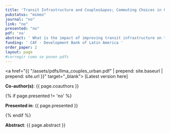 ```yaml
---
title: 'Transit Infrastructure and Couples&apos; Commuting Choices in General Equilibrium'
pubstatus: "mimeo"
journal: "no"
link: "no"
presented: "no"
pdf: 'no'
abstract: ' What is the impact of improving transit infrastructure on the gender earnings gap? How family structure matters to understand the impact of new transit infrastructure? Recent models on spatial economics hinge on the assumption that households are comprised of a single type of person making commuting and location choices. In reality, an important share of the population live in households comprised of more persons, whose commuting choices might be interlinked through the household&apos;s budget constraint. I set up an estimate a quantitative model of city structure featuring single and married households leveraging on the introduction of a Metro line and the Bus Rapid Transit System in Lima, Peru. My model delivers interdependent commuting choices within dual-earner households. This way, reduced commute times impact commuting patterns not only by affecting one spouse&apos; prospects, but also those of her spouse. I show that this mechanism is quantitative important. If I ignore this mechanism, I would underestimate gains in real income by 42 percent and reductions in the gender earnings gap by 72 percent.'
funding: ' CAF - Development Bank of Latin America '
order_paper: 2
layout: page
#corregir como se ponen pdfs
---
```


<a href="{{ "/assets/pdfs/lima_couples_urban.pdf" | prepend: site.baseurl | prepend: site.url }}" target="_blank"> [Latest version here] </a>

<p><b>Co-author(s)</b>: {{ page.coauthors }} </p>

{% if page.presented != 'no' %}
<p><b>Presented in</b>: {{ page.presented }} </p>
{% endif %}

<div class ="text"><p><b>Abstract</b>: {{ page.abstract }} </p></div>

